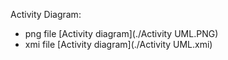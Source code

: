 
Activity Diagram:

 - png file [Activity diagram](./Activity UML.PNG)
 - xmi file [Activity diagram](./Activity UML.xmi)

